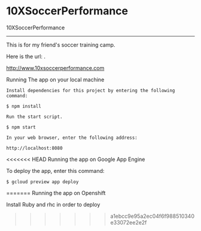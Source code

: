 # 10XSoccerPerformance
10XSoccerPerformance

--------------------------

This is for my friend's soccer training camp. 

Here is the url: . 

http://www.10xsoccerperformance.com

Running The app on your local machine

    Install dependencies for this project by entering the following command:

    $ npm install

    Run the start script.

    $ npm start

    In your web browser, enter the following address:

    http://localhost:8080

<<<<<<< HEAD
Running the app on Google App Engine

To deploy the app, enter this command:

	$ gcloud preview app deploy
=======
Running the app on Openshift

Install Ruby and rhc in order to deploy 
>>>>>>> a1ebcc9e95a2ec04f6f988510340e33072ee2e2f

